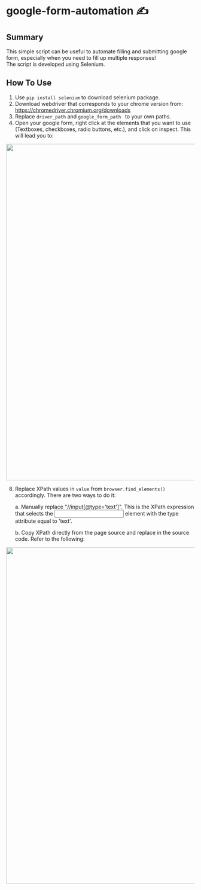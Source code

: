 # google-form-automation ✍️

## Summary
This simple script can be useful to automate filling and submitting google form, especially when you need to fill up multiple responses!  
The script is developed using Selenium.

## How To Use
1. Use ```pip install selenium``` to download selenium package.
2. Download webdriver that corresponds to your chrome version from: https://chromedriver.chromium.org/downloads
3. Replace ```driver_path``` and ```google_form_path ``` to your own paths.
4. Open your google form, right click at the  elements that you want to use (Textboxes, checkboxes, radio buttons, etc.), and click on inspect. This will lead you to:
   
<img src="https://github.com/Jy158654/google-form-automation/assets/77066380/c7bc0e11-72bd-496b-aa27-511d8837ff01" width="900">

8. Replace XPath values in ```value``` from ```browser.find_elements()``` accordingly. There are two ways to do it:  

   a. Manually replace "//input[@type='text']". This is the XPath expression that selects the <input> element with the type attribute equal to 'text'.
   
   b. Copy XPath directly from the page source and replace in the source code. Refer to the following:
   
<img src="https://github.com/Jy158654/google-form-automation/assets/77066380/d3d15e4e-987e-4411-9e45-cc1fed5e33ef" width="900">

